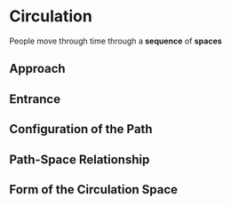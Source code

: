 # Circulation

People move through time through a **sequence** of **spaces**

## Approach



## Entrance

## Configuration of the Path

## Path-Space Relationship

## Form of the Circulation Space

